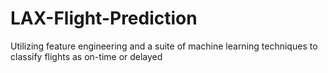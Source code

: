 # LAX-Flight-Prediction
Utilizing feature engineering and a suite of machine learning techniques to classify flights as on-time or delayed
